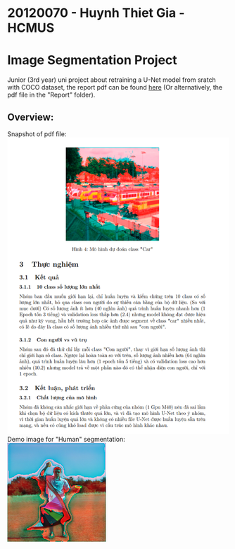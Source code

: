 # 20120070 - Huynh Thiet Gia - HCMUS
# Image Segmentation Project
Junior (3rd year) uni project about retraining a U-Net model from sratch with COCO dataset, the report pdf can be found [here](./Report/DoHoa_Baocao_Group3.pdf) (Or alternatively, the pdf file in the "Report" folder).  
## Overview:
Snapshot of pdf file:  
![pdf snapshot](./Report/Images/ReportSnapshot.PNG)  
Demo image for "Human" segmentation:  
![Human segmentation image](./Report/Images/HumanPredict.png)
